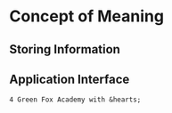 # Concept of Meaning

## Storing Information

## Application Interface



    4 Green Fox Academy with &hearts;
